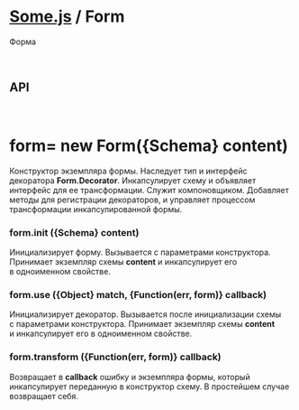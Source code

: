 # [Some.js](http://somejs.org/form) / Form

Форма

 

## API

 

# form= new Form({Schema} content)
Конструктор экземпляра формы. Наследует тип и интерфейс декоратора **Form.Decorator**. Инкапсулирует схему и объявляет интерфейс для ее трансформации. Служит компоновщиком. Добавляет методы для регистрации декораторов, и управляет процессом трансформации инкапсулированной формы.

### form.init ({Schema} content)
Инициализирует форму. Вызывается с параметрами конструктора. Принимает экземпляр схемы **content** и инкапсулирует его в одноименном свойстве.

### form.use ({Object} match, {Function(err, form)} callback)
Инициализирует декоратор. Вызывается после инициализации схемы с параметрами конструктора. Принимает экземпляр схемы **content** и инкапсулирует его в одноименном свойстве.

### form.transform ({Function(err, form)} callback)
Возвращает в **callback** ошибку и экземпляра формы, который инкапсулирует переданную в конструктор схему. В простейшем случае возвращает себя.